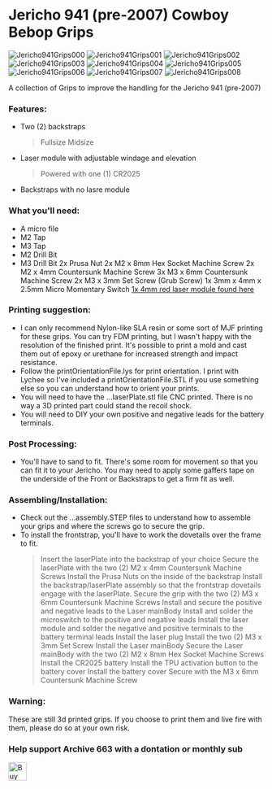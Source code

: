 # Jericho 941 (pre-2007) Cowboy Bebop Grips

![Jericho941Grips000](https://github.com/Archive-663/jericho941/blob/main/ASSETS/photo/2%20(0).jpg)
![Jericho941Grips001](https://github.com/Archive-663/jericho941/blob/main/ASSETS/photo/2%20(1).jpg)
![Jericho941Grips002](https://github.com/Archive-663/jericho941/blob/main/ASSETS/photo/2%20(2).jpg)
![Jericho941Grips003](https://github.com/Archive-663/jericho941/blob/main/ASSETS/photo/2%20(3).jpg)
![Jericho941Grips004](https://github.com/Archive-663/jericho941/blob/main/ASSETS/photo/2%20(4).jpg)
![Jericho941Grips005](https://github.com/Archive-663/jericho941/blob/main/ASSETS/photo/2%20(5).jpg)
![Jericho941Grips006](https://github.com/Archive-663/jericho941/blob/main/ASSETS/photo/2%20(6).jpg)
![Jericho941Grips007](https://github.com/Archive-663/jericho941/blob/main/ASSETS/photo/2%20(7).jpg)
![Jericho941Grips008](https://github.com/Archive-663/jericho941/blob/main/ASSETS/photo/2%20(8).jpg)

A collection of Grips to improve the handling for the Jericho 941 (pre-2007)

### Features:
- Two (2) backstraps
	> Fullsize
	> Midsize
- Laser module with adjustable windage and elevation
	> Powered with one (1) CR2025
- Backstraps with no lasre module

### What you'll need:
- A micro file
- M2 Tap
- M3 Tap
- M2 Drill Bit
- M3 Drill Bit
2x Prusa Nut
2x M2 x 8mm Hex Socket Machine Screw
2x M2 x 4mm Countersunk Machine Screw
3x M3 x 6mm Countersunk Machine Screw
2x M3 x 3mm Set Screw (Grub Screw)
1x 3mm x 4mm x 2.5mm Micro Momentary Switch
<a href="https://www.ebay.com/itm/202655657434" target="_blank">1x 4mm red laser module found here</a>

### Printing suggestion:
- I can only recommend Nylon-like SLA resin or some sort of MJF printing for these grips. You can try FDM printing, but I wasn't happy with the resolution of the finished print. It's possible to print a mold and cast them out of epoxy or urethane for increased strength and impact resistance.
- Follow the printOrientationFile.lys for print orientation. I print with Lychee so I've included a printOrientationFile.STL if you use something else so you can understand how to orient your prints. 
- You will need to have the ...laserPlate.stl file CNC printed. There is no way a 3D printed part could stand the recoil shock.
- You will need to DIY your own positive and negative leads for the battery terminals.

### Post Processing:
- You'll have to sand to fit. There's some room for movement so that you can fit it to your Jericho. You may need to apply some gaffers tape on the underside of the Front or Backstraps to get a firm fit as well.

### Assembling/Installation:
- Check out the ...assembly.STEP files to understand how to assemble your grips and where the screws go to secure the grip.
- To install the frontstrap, you'll have to work the dovetails over the frame to fit.
	> Insert the laserPlate into the backstrap of your choice
	> Secure the laserPlate with the two (2) M2 x 4mm Countersunk Machine Screws
	> Install the Prusa Nuts on the inside of the backstrap
	> Install the backstrap/laserPlate assembly so that the frontstrap dovetails engage with the laserPlate.
	> Secure the grip with the two (2) M3 x 6mm Countersunk Machine Screws
	> Install and secure the positive and negative leads to the Laser mainBody
	> Install and solder the microswitch to the positive and negative leads
	> Install the laser module and solder the negative and positive terminals to the battery terminal leads
	> Install the laser plug
	> Install the two (2) M3 x 3mm Set Screw
	> Install the Laser mainBody
	> Secure the Laser mainBody with the two (2) M2 x 8mm Hex Socket Machine Screws
	> Install the CR2025 battery
	> Install the TPU activation button to the battery cover
	> Install the battery cover
	> Secure with the M3 x 6mm Countersunk Machine Screw

### Warning:
These are still 3d printed grips. If you choose to print them and live fire with them, please do so at your own risk. 

### Help support Archive 663 with a dontation or monthly sub

<a href='https://ko-fi.com/P5P3MHMSF' target='_blank'><img height='36' style='border:0px;height:36px;' src='https://storage.ko-fi.com/cdn/kofi2.png?v=3' border='0' alt='Buy Me a Coffee at ko-fi.com' /></a>

